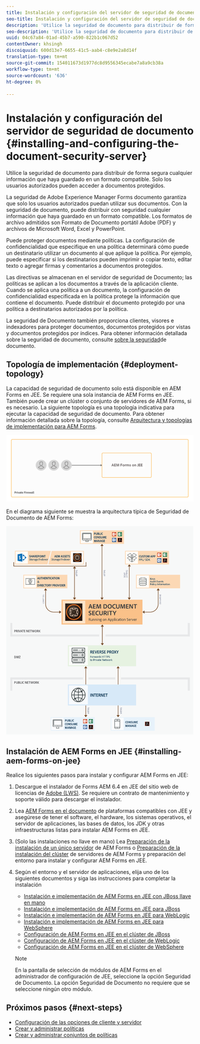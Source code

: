 ```yaml
---
title: Instalación y configuración del servidor de seguridad de documento
seo-title: Instalación y configuración del servidor de seguridad de documento
description: 'Utilice la seguridad de documento para distribuir de forma segura cualquier información que haya guardado en un formato compatible. Solo los usuarios autorizados pueden acceder a documentos protegidos. '
seo-description: 'Utilice la seguridad de documento para distribuir de forma segura cualquier información que haya guardado en un formato compatible. Solo los usuarios autorizados pueden acceder a documentos protegidos. '
uuid: 04c67a84-01ad-45b7-a590-822b1c067d52
contentOwner: khsingh
discoiquuid: 600d13e7-6655-41c5-aab4-c8e9e2a8d14f
translation-type: tm+mt
source-git-commit: 154011673d1977dc8d9556345ecabe7a8a9cb38a
workflow-type: tm+mt
source-wordcount: '636'
ht-degree: 0%

---
```



# Instalación y configuración del servidor de seguridad de documento {#installing-and-configuring-the-document-security-server}

Utilice la seguridad de documento para distribuir de forma segura cualquier información que haya guardado en un formato compatible. Solo los usuarios autorizados pueden acceder a documentos protegidos.

La seguridad de Adobe Experience Manager Forms documento garantiza que solo los usuarios autorizados puedan utilizar sus documentos. Con la seguridad de documento, puede distribuir con seguridad cualquier información que haya guardado en un formato compatible. Los formatos de archivo admitidos son Formato de Documento portátil Adobe (PDF) y archivos de Microsoft Word, Excel y PowerPoint.

Puede proteger documentos mediante políticas. La configuración de confidencialidad que especifique en una política determinará cómo puede un destinatario utilizar un documento al que aplique la política. Por ejemplo, puede especificar si los destinatarios pueden imprimir o copiar texto, editar texto o agregar firmas y comentarios a documentos protegidos.

Las directivas se almacenan en el servidor de seguridad de Documento; las políticas se aplican a los documentos a través de la aplicación cliente. Cuando se aplica una política a un documento, la configuración de confidencialidad especificada en la política protege la información que contiene el documento. Puede distribuir el documento protegido por una política a destinatarios autorizados por la política.

La seguridad de Documento también proporciona clientes, visores e indexadores para proteger documentos, documentos protegidos por vistas y documentos protegidos por índices. Para obtener información detallada sobre la seguridad de documento, consulte [sobre la seguridad](/help/forms/using/admin-help/document-security.md)de documento.

## Topología de implementación  {#deployment-topology}

La capacidad de seguridad de documento solo está disponible en AEM Forms en JEE. Se requiere una sola instancia de AEM Forms en JEE. También puede crear un clúster o conjunto de servidores de AEM Forms, si es necesario. La siguiente topología es una topología indicativa para ejecutar la capacidad de seguridad de documento. Para obtener información detallada sobre la topología, consulte [Arquitectura y topologías de implementación para AEM Forms](aem-forms-architecture-deployment.md).

<!--fix above link-->

![](do-not-localize/document-security-server_topology.png)

En el diagrama siguiente se muestra la arquitectura típica de Seguridad de Documento de AEM Forms:

![](do-not-localize/document-security-typical-environment.png)

## Instalación de AEM Forms en JEE {#installing-aem-forms-on-jee}

Realice los siguientes pasos para instalar y configurar AEM Forms en JEE:

1. Descargue el instalador de Forms AEM 6.4 en JEE del sitio web de licencias de [Adobe (LWS)](https://licensing.adobe.com/). Se requiere un contrato de mantenimiento y soporte válido para descargar el instalador.
1. Lea [AEM Forms en el documento](/help/forms/using/aem-forms-jee-supported-platforms.md) de plataformas compatibles con JEE y asegúrese de tener el software, el hardware, los sistemas operativos, el servidor de aplicaciones, las bases de datos, los JDK y otras infraestructuras listas para instalar AEM Forms en JEE.
1. (Solo las instalaciones no llave en mano) Lea [Preparación de la instalación de un único servidor](https://www.adobe.com/go/learn_aemforms_prepareInstallsingle_64) de AEM Forms o [Preparación de la instalación del clúster](https://www.adobe.com/go/learn_aemforms_prepareInstallcluster_64) de servidores de AEM Forms y preparación del entorno para instalar y configurar AEM Forms en JEE.
1. Según el entorno y el servidor de aplicaciones, elija uno de los siguientes documentos y siga las instrucciones para completar la instalación

   * [Instalación e implementación de AEM Forms en JEE con JBoss llave en mano](https://www.adobe.com/go/learn_aemforms_installTurnkey_64)
   * [Instalación e implementación de AEM Forms en JEE para JBoss](https://www.adobe.com/go/learn_aemforms_installJBoss_64)
   * [Instalación e implementación de AEM Forms en JEE para WebLogic](https://www.adobe.com/go/learn_aemforms_installWebLogic_64)
   * [Instalación e implementación de AEM Forms en JEE para WebSphere](https://www.adobe.com/go/learn_aemforms_installWebSphere_64)
   * [Configuración de AEM Forms en JEE en el clúster de JBoss](https://www.adobe.com/go/learn_aemforms_clusterJBoss_64)
   * [Configuración de AEM Forms en JEE en el clúster de WebLogic](https://www.adobe.com/go/learn_aemforms_clusterWebLogic_64)
   * [Configuración de AEM Forms en JEE en el clúster de WebSphere](https://www.adobe.com/go/learn_aemforms_clusterWebSphere_64)

   >[!NOTE]
   >
   >En la pantalla de selección de módulos de AEM Forms en el administrador de configuración de JEE, seleccione la opción Seguridad de Documento. La opción Seguridad de Documento no requiere que se seleccione ningún otro módulo.

## Próximos pasos {#next-steps}

* [Configuración de las opciones de cliente y servidor](/help/forms/using/admin-help/configuring-client-server-options.md)
* [Crear y administrar políticas](/help/forms/using/admin-help/creating-policies.md)
* [Crear y administrar conjuntos de políticas](/help/forms/using/admin-help/creating-policy-sets.md)
